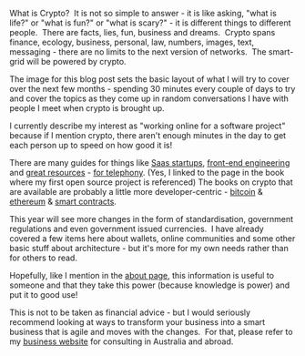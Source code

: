 
What is Crypto?  It is not so simple to answer - it is like asking, "what is life?" or "what is fun?" or "what is scary?" - it is different things to different people.  There are facts, lies, fun, business and dreams.  Crypto spans finance, ecology, business, personal, law, numbers, images, text, messaging - there are no limits to the next version of networks.  The smart-grid will be powered by crypto.

The image for this blog post sets the basic layout of what I will try to cover over the next few months - spending 30 minutes every couple of days to try and cover the topics as they come up in random conversations I have with people I meet when crypto is brought up.

I currently describe my interest as "working online for a software project" because if I mention crypto, there aren't enough minutes in the day to get each person up to speed on how good it is!

There are many guides for things like [Saas startups](https://github.com/proplatformers/security-101-for-saas-startups), [front-end engineering](https://medium.freecodecamp.org/a-roadmap-to-becoming-a-web-developer-in-2017-b6ac3dddd0cf) and [great resources](https://freeswitch.org/confluence/display/FREESWITCH/FreeSWITCH+Explained) - [for telephony](http://www.asteriskdocs.org/en/3rd_Edition/asterisk-book-html/asterisk-book.html#AMI_id283296). (Yes, I linked to the page in the book where my first open source project is referenced) The books on crypto that are available are probably a little more developer-centric - [bitcoin](https://github.com/bitcoinbook/bitcoinbook) & [ethereum](https://github.com/ethereumbook/ethereumbook) & [smart contracts](https://www.apress.com/gp/book/9781484225349).

This year will see more changes in the form of standardisation, government regulations and even government issued currencies.  I have already covered a few items here about wallets, online communities and some other basic stuff about architecture - but it's more for my own needs rather than for others to read.

Hopefully, like I mention in the [about page](https://i.mylomylo.com/about/), this information is useful to someone and that they take this power (because knowledge is power) and put it to good use!

This is not to be taken as financial advice - but I would seriously recommend looking at ways to transform your business into a smart business that is agile and moves with the changes.  For that, please refer to my [business website](https://businessapps.com.au) for consulting in Australia and abroad.
